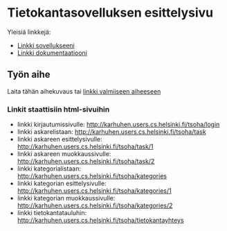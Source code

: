 # Tietokantasovelluksen esittelysivu

Yleisiä linkkejä:

* [Linkki sovellukseeni](http://karhuhen.users.cs.helsinki.fi/tsoha/)
* [Linkki dokumentaatiooni](https://www.github.com)

## Työn aihe

Laita tähän aihekuvaus tai [linkki valmiiseen aiheeseen](http://advancedkittenry.github.io/suunnittelu_ja_tyoymparisto/aiheet/Muistilista.html) 

### Linkit staattisiin html-sivuihin

* linkki kirjautumissivulle: http://karhuhen.users.cs.helsinki.fi/tsoha/login
* linkki askarelistaan: http://karhuhen.users.cs.helsinki.fi/tsoha/task
* linkki askareen esittelysivulle: http://karhuhen.users.cs.helsinki.fi/tsoha/task/1
* linkki askareen muokkaussivulle: http://karhuhen.users.cs.helsinki.fi/tsoha/task/2
* linkki kategorialistaan: http://karhuhen.users.cs.helsinki.fi/tsoha/kategories
* linkki kategorian esittelysivulle: http://karhuhen.users.cs.helsinki.fi/tsoha/kategories/1
* linkki kategorian muokkaussivulle: http://karhuhen.users.cs.helsinki.fi/tsoha/kategories/2
* linkki tietokantatauluhin: http://karhuhen.users.cs.helsinki.fi/tsoha/tietokantayhteys
